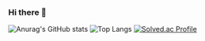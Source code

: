 ### Hi there 👋

<!--
**argan719/argan719** is a ✨ _special_ ✨ repository because its `README.md` (this file) appears on your GitHub profile.

Here are some ideas to get you started:

- 🔭 I’m currently working on ...
- 🌱 I’m currently learning ...
- 👯 I’m looking to collaborate on ...
- 🤔 I’m looking for help with ...
- 💬 Ask me about ...
- 📫 How to reach me: ...
- 😄 Pronouns: ...
- ⚡ Fun fact: ...
-->



![Anurag's GitHub stats](https://github-readme-stats.vercel.app/api?username=argan719&show_icons=true&theme=prussian)
![Top Langs](https://github-readme-stats.vercel.app/api/top-langs/?username=argan719&layout=compact&theme=ambient_gradient)
[![Solved.ac Profile](http://mazassumnida.wtf/api/generate_badge?boj=argan719)](https://solved.ac/argan719)
